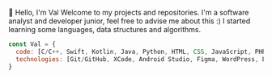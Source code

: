 👋 Hello, I'm Val
Welcome to my projects and repositories.
I'm a software analyst and developer junior, feel free to advise me about this :)
I started learning some languages, data structures and algorithms.
<br/>
```javascript
const Val = {
  code: [C/C++, Swift, Kotlin, Java, Python, HTML, CSS, JavaScript, PHP, JSON, SQL],
  technologies: [Git/GitHub, XCode, Android Studio, Figma, WordPress, Linux]
}
```
